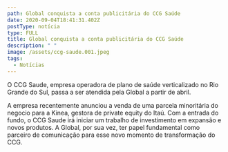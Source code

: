 ```yaml
---
path: Global conquista a conta publicitária do CCG Saúde
date: 2020-09-04T18:41:31.402Z
postType: notícia
type: FULL
title: Global conquista a conta publicitária do CCG Saúde
description: " "
image: /assets/ccg-saude.001.jpeg
tags:
  - Notícias
---
```

O CCG Saude, empresa operadora de plano de saúde verticalizado no Rio Grande do Sul, passa a ser atendida pela Global a partir de abril. 

A empresa recentemente anunciou a venda de uma parcela minoritária do negocio para a Kinea, gestora de private equity do Itaú. Com a entrada do fundo, o CCG Saude irá iniciar um trabalho de investimento em expansão e novos produtos. A Global, por sua vez, ter papel fundamental como parceiro de comunicação para esse novo momento de transformação do CCG.